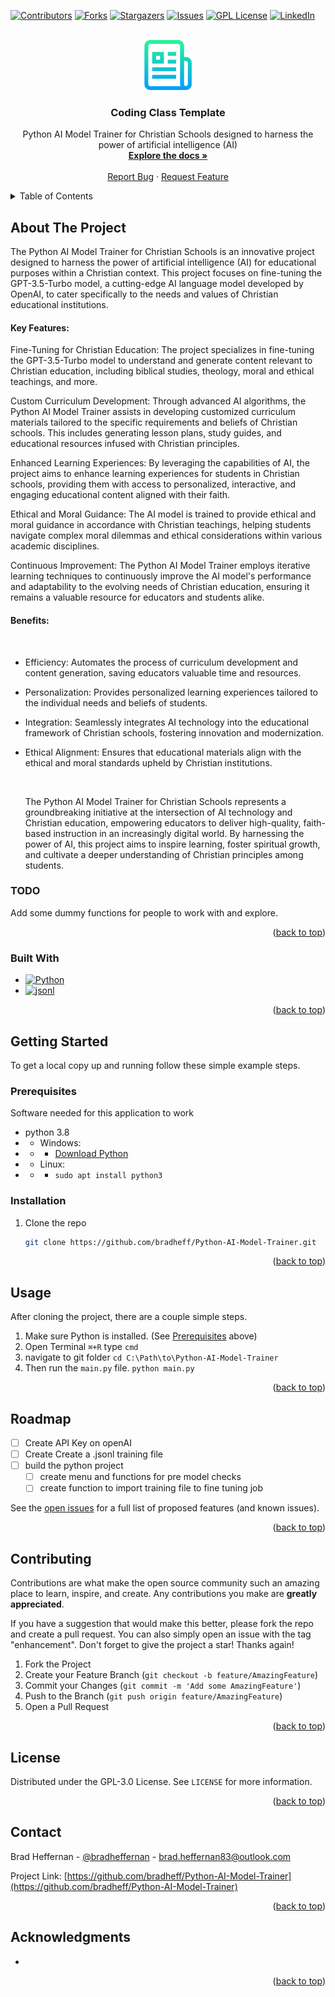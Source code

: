 <a name="readme-top"></a>

[![Contributors][contributors-shield]][contributors-url]
[![Forks][forks-shield]][forks-url]
[![Stargazers][stars-shield]][stars-url]
[![Issues][issues-shield]][issues-url]
[![GPL License][license-shield]][license-url]
[![LinkedIn][linkedin-shield]][linkedin-url]

<!-- PROJECT LOGO -->
<br />
<div align="center">
  <a href="https://github.com/BradHeff/Python-AI-Model-Trainer">
    <img src="images/logo.png" alt="Logo" width="80" height="80">
  </a>

<h3 align="center">Coding Class Template</h3>

  <p align="center">
    Python AI Model Trainer for Christian Schools designed to harness the power of artificial intelligence (AI)
    <br />
    <a href="https://github.com/BradHeff/Python-AI-Model-Trainer"><strong>Explore the docs »</strong></a>
    <br />
    <br />
    <a href="https://github.com/bradheff/Python-AI-Model-Trainer/issues">Report Bug</a>
    ·
    <a href="https://github.com/bradheff/Python-AI-Model-Trainer/issues">Request Feature</a>
  </p>
</div>

<!-- TABLE OF CONTENTS -->
<details>
  <summary>Table of Contents</summary>
  <ol>
    <li>
      <a href="#about-the-project">About The Project</a>
      <ul>
        <li><a href="#todo">TODO:</a></li>
        <li><a href="#built-with">Built With</a></li>
      </ul>
    </li>
    <li>
      <a href="#getting-started">Getting Started</a>
      <ul>
        <li><a href="#prerequisites">Prerequisites</a></li>
        <li><a href="#installation">Installation</a></li>
      </ul>
    </li>
    <li><a href="#usage">Usage</a></li>
    <li><a href="#roadmap">Roadmap</a></li>
    <li><a href="#contributing">Contributing</a></li>
    <li><a href="#license">License</a></li>
    <li><a href="#contact">Contact</a></li>
    <li><a href="#acknowledgments">Acknowledgments</a></li>
  </ol>
</details>

<!-- ABOUT THE PROJECT -->

## About The Project

<!-- [![Product Name Screen Shot][product-screenshot]](https://www.horizon.sa.edu.au) -->

The Python AI Model Trainer for Christian Schools is an innovative project designed to harness the power of artificial intelligence (AI) for educational purposes within a Christian context. This project focuses on fine-tuning the GPT-3.5-Turbo model, a cutting-edge AI language model developed by OpenAI, to cater specifically to the needs and values of Christian educational institutions.

#### Key Features:

Fine-Tuning for Christian Education: The project specializes in fine-tuning the GPT-3.5-Turbo model to understand and generate content relevant to Christian education, including biblical studies, theology, moral and ethical teachings, and more.

Custom Curriculum Development: Through advanced AI algorithms, the Python AI Model Trainer assists in developing customized curriculum materials tailored to the specific requirements and beliefs of Christian schools. This includes generating lesson plans, study guides, and educational resources infused with Christian principles.

Enhanced Learning Experiences: By leveraging the capabilities of AI, the project aims to enhance learning experiences for students in Christian schools, providing them with access to personalized, interactive, and engaging educational content aligned with their faith.

Ethical and Moral Guidance: The AI model is trained to provide ethical and moral guidance in accordance with Christian teachings, helping students navigate complex moral dilemmas and ethical considerations within various academic disciplines.

Continuous Improvement: The Python AI Model Trainer employs iterative learning techniques to continuously improve the AI model's performance and adaptability to the evolving needs of Christian education, ensuring it remains a valuable resource for educators and students alike.

#### Benefits:

<br/>

- Efficiency: Automates the process of curriculum development and content generation, saving educators valuable time and resources.
- Personalization: Provides personalized learning experiences tailored to the individual needs and beliefs of students.
- Integration: Seamlessly integrates AI technology into the educational framework of Christian schools, fostering innovation and modernization.
- Ethical Alignment: Ensures that educational materials align with the ethical and moral standards upheld by Christian institutions.

  <br/>

  The Python AI Model Trainer for Christian Schools represents a groundbreaking initiative at the intersection of AI technology and Christian education, empowering educators to deliver high-quality, faith-based instruction in an increasingly digital world. By harnessing the power of AI, this project aims to inspire learning, foster spiritual growth, and cultivate a deeper understanding of Christian principles among students.<br/>

### TODO

Add some dummy functions for people to work with and explore.

<p align="right">(<a href="#readme-top">back to top</a>)</p>

### Built With

- [![Python][Python3]][python-url]
- [![jsonl][jsonl]][tkinter-url]

<p align="right">(<a href="#readme-top">back to top</a>)</p>

<!-- GETTING STARTED -->

## Getting Started

To get a local copy up and running follow these simple example steps.

### Prerequisites

Software needed for this application to work

- python 3.8
- - Windows:
- - - [Download Python](python-url)
- - Linux:
- - - `sudo apt install python3`

### Installation

1. Clone the repo
   ```sh
   git clone https://github.com/bradheff/Python-AI-Model-Trainer.git
   ```

<p align="right">(<a href="#readme-top">back to top</a>)</p>

<!-- USAGE EXAMPLES -->

## Usage

After cloning the project, there are a couple simple steps.

1. Make sure Python is installed. (See <a href="#prerequisites">Prerequisites</a> above)
2. Open Terminal `⌘+R` type `cmd`
3. navigate to git folder `cd C:\Path\to\Python-AI-Model-Trainer`
4. Then run the `main.py` file.
   `python main.py`

<!--_For more examples, please refer to the [Documentation](https://github.com/BradHeff/Python-AI-Model-Trainer/wiki)_-->

<p align="right">(<a href="#readme-top">back to top</a>)</p>

<!-- ROADMAP -->

## Roadmap

- [ ] Create API Key on openAI
- [ ] Create Create a .jsonl training file
- [ ] build the python project
  - [ ] create menu and functions for pre model checks
  - [ ] create function to import training file to fine tuning job

See the [open issues](https://github.com/bradheff/Python-AI-Model-Trainer/issues) for a full list of proposed features (and known issues).

<p align="right">(<a href="#readme-top">back to top</a>)</p>

<!-- CONTRIBUTING -->

## Contributing

Contributions are what make the open source community such an amazing place to learn, inspire, and create. Any contributions you make are **greatly appreciated**.

If you have a suggestion that would make this better, please fork the repo and create a pull request. You can also simply open an issue with the tag "enhancement".
Don't forget to give the project a star! Thanks again!

1. Fork the Project
2. Create your Feature Branch (`git checkout -b feature/AmazingFeature`)
3. Commit your Changes (`git commit -m 'Add some AmazingFeature'`)
4. Push to the Branch (`git push origin feature/AmazingFeature`)
5. Open a Pull Request

<p align="right">(<a href="#readme-top">back to top</a>)</p>

<!-- LICENSE -->

## License

Distributed under the GPL-3.0 License. See `LICENSE` for more information.

<p align="right">(<a href="#readme-top">back to top</a>)</p>

<!-- CONTACT -->

## Contact

Brad Heffernan - [@bradheffernan](https://twitter.com/bradheffernan) - brad.heffernan83@outlook.com

Project Link: [https://github.com/bradheff/Python-AI-Model-Trainer](https://github.com/bradheff/Python-AI-Model-Trainer)

<p align="right">(<a href="#readme-top">back to top</a>)</p>

<!-- ACKNOWLEDGMENTS -->

## Acknowledgments

- []()

<p align="right">(<a href="#readme-top">back to top</a>)</p>

<!-- MARKDOWN LINKS & IMAGES -->
<!-- https://www.markdownguide.org/basic-syntax/#reference-style-links -->

[contributors-shield]: https://img.shields.io/github/contributors/bradheff/Python-AI-Model-Trainer.svg?style=for-the-badge
[contributors-url]: https://github.com/bradheff/Python-AI-Model-Trainer/graphs/contributors
[forks-shield]: https://img.shields.io/github/forks/bradheff/Python-AI-Model-Trainer.svg?style=for-the-badge
[forks-url]: https://github.com/bradheff/Python-AI-Model-Trainer/network/members
[stars-shield]: https://img.shields.io/github/stars/bradheff/Python-AI-Model-Trainer.svg?style=for-the-badge
[stars-url]: https://github.com/bradheff/Python-AI-Model-Trainer/stargazers
[issues-shield]: https://img.shields.io/github/issues/bradheff/Python-AI-Model-Trainer.svg?style=for-the-badge
[issues-url]: https://github.com/bradheff/Python-AI-Model-Trainer/issues
[license-shield]: https://img.shields.io/github/license/bradheff/Python-AI-Model-Trainer?style=for-the-badge
[license-url]: https://github.com/BradHeff/Python-AI-Model-Trainer/blob/master/LICENSE
[linkedin-shield]: https://img.shields.io/badge/-LinkedIn-black.svg?style=for-the-badge&logo=linkedin&colorB=555
[linkedin-url]: https://www.linkedin.com/in/brad-heffernan83/

<!-- [product-screenshot]: images/screenshot1.png -->

[tkinter]: https://img.shields.io/badge/tkinter-35495E?style=for-the-badge&logo=python&logoColor=61DAFB
[jsonl]: https://img.shields.io/badge/jsonl-35495E?style=for-the-badge&logo=json&logoColor=61DAFB
[Python3]: https://img.shields.io/badge/Python-35495E?style=for-the-badge&logo=python&logoColor=61DAFB
[python-url]: https://www.python.org/
[tkinter-url]: https://docs.python.org/3/library/tkinter.html
[jsonl-url]: https://jsonlines.org/
